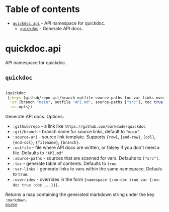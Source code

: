 # Table of contents
-  [`quickdoc.api`](#quickdocapi)  - API namespace for quickdoc.
    -  [`quickdoc`](#quickdoc) - Generate API docs.
# quickdoc.api 


API namespace for quickdoc.



## `quickdoc`
``` clojure

(quickdoc
 {:keys [github/repo git/branch outfile source-paths toc var-links overrides],
  :or {branch "main", outfile "API.md", source-paths ["src"], toc true, var-links true},
  :as opts})
```


Generate API docs. Options:
  * `:github/repo` -  a link like `https://github.com/borkdude/quickdoc`
  * `:git/branch` - branch name for source links, default to `"main"`
  * `:source-uri` - source link template. Supports `{row}`, `{end-row}`, `{col}`, `{end-col}`, `{filename}`, `{branch}`.
  * `:outfile` - file where API docs are written, or falsey if you don't need a file. Defaults to `"API.md"`
  * `:source-paths` - sources that are scanned for vars. Defaults to `["src"]`.
  * `:toc` - generate table of contents. Defaults to `true`.
  * `:var-links` - generate links to vars within the same namespace. Defauls to `true`.
  * `:overrides` - overrides in the form `{namespace {:no-doc true var {:no-doc true :doc ...}}}`.

  Returns a map containing the generated markdown string under the key `:markdown`.
<br><sub>[source](https://github.com/borkdude/quickdoc/blob/main/src/quickdoc/api.cljc#L18-L87)</sub>
